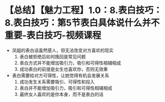 # 【总结】【魅力工程】1.0：8.表白技巧：8.表白技巧：第5节表白具体说什么并不重要-表白技巧-视频课程

-   凤姐的表白话虽然感人，但无法改变对方喜欢的现实
    1.  表白被拒绝后如何挽回是常见问题
    2.  表白方式并不能增加吸引力，吸引和可得性相辅相成
    3.  成功表白的前提是女生也喜欢你，否则无效果
-   表白需要给对方可得性，让她觉得有机会发展关系
    1.  成功发生关系需要吸引、可得性和投入
    2.  表白并不能增加吸引力，吸引和可得性相辅相成
    3.  最终女人喜欢的是你本身，而不是表白的话